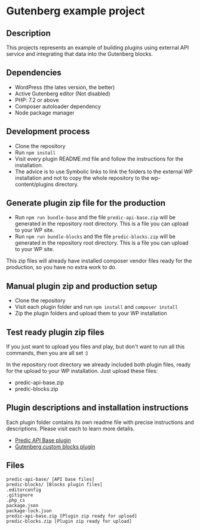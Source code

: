 # Gutenberg example project

## Description
This projects represents an example of building plugins using external API service and integrating that data 
into the Gutenberg blocks.

## Dependencies
* WordPress (the lates version, the better)
* Active Gutenberg editor (Not disabled)
* PHP: 7.2 or above
* Composer autoloader dependency
* Node package manager

## Development process
* Clone the repository
* Run `npm install`
* Visit every plugin README.md file and follow the instructions for the installation.
* The advice is to use Symbolic links to link the folders to the external WP installation and not to copy the 
whole repository to the wp-content/plugins directory.
  
## Generate plugin zip file for the production
* Run `npm run bundle-base` and the file `predic-api-base.zip` will be generated 
in the repository root directory. This is a file you can upload to your WP site.
* Run `npm run bundle-blocks` and the file `predic-blocks.zip` will be generated
  in the repository root directory. This is a file you can upload to your WP site.
  
This zip files will already have installed composer vendor files ready for the production, so 
you have no extra work to do.

## Manual plugin zip and production setup
* Clone the repository
* Visit each plugin folder and run `npm install` and `composer install`
* Zip the plugin folders and upload them to your WP installation

## Test ready plugin zip files
If you just want to upload you files and play, but don't want to run all this commands, then
you are all set :) 

In the repository root directory we already included both plugin files, ready for the upload 
to your WP installation. Just upload these files:
* predic-api-base.zip
* predic-blocks.zip
  
## Plugin descriptions and installation instructions
Each plugin folder contains its own readme file with precise instructions and descriptions. Please visit each to learn more detalis.

* [Predic API Base plugin](predic-api-base/)
* [Gutenberg custom blocks plugin](predic-blocks/)

## Files

    predic-api-base/ [API base files]
    predic-blocks/ [Blocks plugin files]
    .editorconfig
    .gitignore
    .php_cs
    package.json
    package-lock.json
    predic-api-base.zip [Plugin zip ready for upload]
    predic-blocks.zip [Plugin zip ready for upload]


